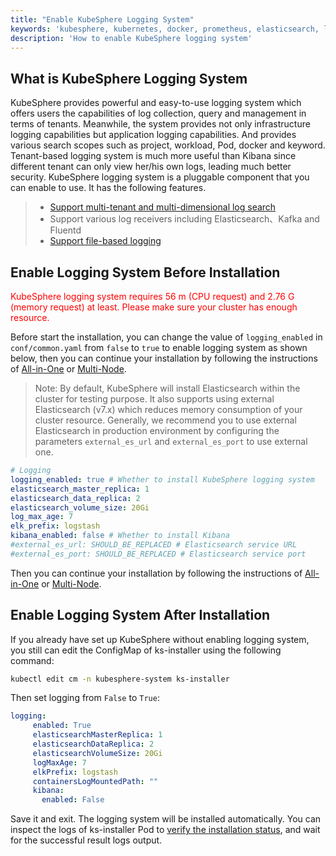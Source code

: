 ```yaml
---
title: "Enable KubeSphere Logging System"
keywords: 'kubesphere, kubernetes, docker, prometheus, elasticsearch, logging, elk'
description: 'How to enable KubeSphere logging system'
---
```


## What is KubeSphere Logging System

KubeSphere provides powerful and easy-to-use logging system which offers users the capabilities of log collection, query and management in terms of tenants. Meanwhile, the system provides not only infrastructure logging capabilities but application logging capabilities. And provides various search scopes such as project, workload, Pod, docker and keyword. Tenant-based logging system is much more useful than Kibana since different tenant can only view her/his own logs, leading much better security. KubeSphere logging system is a pluggable component that you can enable to use. It has the following features.

> - [Support multi-tenant and multi-dimensional log search](../../toolbox/log-search)
> - Support various log receivers including Elasticsearch、Kafka and Fluentd
> - [Support file-based logging](../../workload/logs-on-disk)

## Enable Logging System Before Installation

<font color=red>KubeSphere logging system requires 56 m (CPU request) and 2.76 G (memory request) at least. Please make sure your cluster has enough resource.</font>

Before start the installation, you can change the value of `logging_enabled` in `conf/common.yaml` from `false` to `true` to enable logging system as shown below, then you can continue your installation by following the instructions of [All-in-One](../all-in-one) or [Multi-Node](../multi-node).

> Note: By default, KubeSphere will install Elasticsearch within the cluster for testing purpose. It also supports using external Elasticsearch (v7.x) which reduces memory consumption of your cluster resource. Generally, we recommend you to use external Elasticsearch in production environment by configuring the parameters `external_es_url` and `external_es_port` to use external one.

```yaml
# Logging
logging_enabled: true # Whether to install KubeSphere logging system
elasticsearch_master_replica: 1  
elasticsearch_data_replica: 2  
elasticsearch_volume_size: 20Gi
log_max_age: 7
elk_prefix: logstash
kibana_enabled: false # Whether to install Kibana
#external_es_url: SHOULD_BE_REPLACED # Elasticsearch service URL
#external_es_port: SHOULD_BE_REPLACED # Elasticsearch service port
```

Then you can continue your installation by following the instructions of [All-in-One](../all-in-one) or [Multi-Node](../multi-node).

## Enable Logging System After Installation

If you already have set up KubeSphere without enabling logging system, you still can edit the ConfigMap of ks-installer using the following command:

```bash
kubectl edit cm -n kubesphere-system ks-installer
```

Then set logging from `False` to `True`:

```yaml
logging:
     enabled: True
     elasticsearchMasterReplica: 1
     elasticsearchDataReplica: 2
     elasticsearchVolumeSize: 20Gi
     logMaxAge: 7
     elkPrefix: logstash
     containersLogMountedPath: ""
     kibana:
       enabled: False
```

Save it and exit. The logging system will be installed automatically. You can inspect the logs of ks-installer Pod to [verify the installation status](../verify-components), and wait for the successful result logs output.
